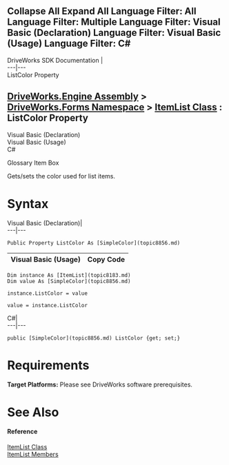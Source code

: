 Collapse All Expand All Language Filter: All  Language Filter: Multiple  Language Filter: Visual Basic (Declaration) Language Filter: Visual Basic (Usage) Language Filter: C#  
---  
DriveWorks SDK Documentation  |   
---|---  
ListColor Property   
  
[DriveWorks.Engine Assembly](topic2156.md) > [DriveWorks.Forms Namespace](topic7266.md) > [ItemList Class](topic8183.md) : ListColor Property  
---  
  
Visual Basic (Declaration)    
Visual Basic (Usage)    
C# 

Glossary Item Box

Gets/sets the color used for list items. 

# Syntax

Visual Basic (Declaration)|   
---|---  
      
    
    Public Property ListColor As [SimpleColor](topic8856.md)  
  
Visual Basic (Usage)| Copy Code  
---|---  
      
    
    Dim instance As [ItemList](topic8183.md)
    Dim value As [SimpleColor](topic8856.md)
     
    instance.ListColor = value
     
    value = instance.ListColor  
  
C#|   
---|---  
      
    
    public [SimpleColor](topic8856.md) ListColor {get; set;}  
  
# Requirements

**Target Platforms:** Please see DriveWorks software prerequisites.

# See Also

#### Reference

[ItemList Class](topic8183.md)   
[ItemList Members](topic8184.md)


